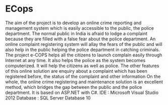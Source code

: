 # ECops

The aim of the project is to develop an online crime reporting and management system which is easily accessible to the public, the police department. The normal public in India is afraid to lodge a complaint because they are filled with a false fear about the police department. An online complaint registering system will allay the fears of the public and will also help in the public helping the police department in catching criminals.
The project e-COPS helps all the citizens to launch complain easily through Internet at any time. It also helps the police as the system becomes computerized. It will help the citizens as well as police. The other features of this online solution are enquiry about a complaint which has been registered before, the status of the complaint and other information
On the whole, the online crime registering and maintenance solution is an excellent method, which bridges the gap between the public and the police department.
It is based on ASP.NET with C#. 
IDE : Microsoft Visual Studio 2012
Database : SQL Server Database 10

